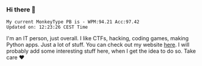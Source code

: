 ### Hi there 👋
<!-- PB START -->
```
My current MonkeyType PB is - WPM:94.21 Acc:97.42
Updated on: 12:23:26 CEST Time
```
<!-- PB END -->
I'm an IT person, just overall. I like CTFs, hacking, coding games, making Python apps. Just a lot of stuff.
You can check out my website [here](https://skill3472.github.io/).
I will probably add some interesting stuff here, when I get the idea to do so. Take care ❤️

